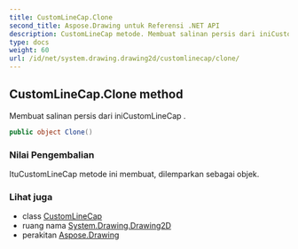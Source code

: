 ```yaml
---
title: CustomLineCap.Clone
second_title: Aspose.Drawing untuk Referensi .NET API
description: CustomLineCap metode. Membuat salinan persis dari iniCustomLineCap .
type: docs
weight: 60
url: /id/net/system.drawing.drawing2d/customlinecap/clone/
---
```

## CustomLineCap.Clone method

Membuat salinan persis dari iniCustomLineCap .

```csharp
public object Clone()
```

### Nilai Pengembalian

ItuCustomLineCap metode ini membuat, dilemparkan sebagai objek.

### Lihat juga

* class [CustomLineCap](../)
* ruang nama [System.Drawing.Drawing2D](../../customlinecap/)
* perakitan [Aspose.Drawing](../../../)


